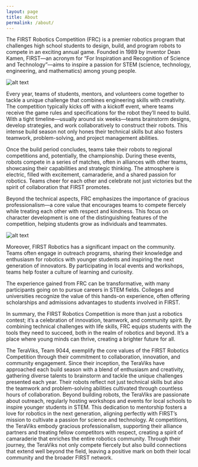 ```yaml
---
layout: page
title: About
permalink: /about/
---
```


The FIRST Robotics Competition (FRC) is a premier robotics program that challenges high school students to design, build, and program robots to compete in an exciting annual game. Founded in 1989 by inventor Dean Kamen, FIRST—an acronym for “For Inspiration and Recognition of Science and Technology”—aims to inspire a passion for STEM (science, technology, engineering, and mathematics) among young people.

![alt text](https://ralfvanveen.com/wp-content/uploads/2021/06/Placeholder-_-Glossary.svg "a placeholder")

Every year, teams of students, mentors, and volunteers come together to tackle a unique challenge that combines engineering skills with creativity. The competition typically kicks off with a kickoff event, where teams receive the game rules and specifications for the robot they’ll need to build. With a tight timeline—usually around six weeks—teams brainstorm designs, develop strategies, and work collaboratively to construct their robots. This intense build season not only hones their technical skills but also fosters teamwork, problem-solving, and project management abilities.

Once the build period concludes, teams take their robots to regional competitions and, potentially, the championship. During these events, robots compete in a series of matches, often in alliances with other teams, showcasing their capabilities and strategic thinking. The atmosphere is electric, filled with excitement, camaraderie, and a shared passion for robotics. Teams cheer for each other and celebrate not just victories but the spirit of collaboration that FIRST promotes.

Beyond the technical aspects, FRC emphasizes the importance of gracious professionalism—a core value that encourages teams to compete fiercely while treating each other with respect and kindness. This focus on character development is one of the distinguishing features of the competition, helping students grow as individuals and teammates.

![alt text](https://ralfvanveen.com/wp-content/uploads/2021/06/Placeholder-_-Glossary.svg "a placeholder")

Moreover, FIRST Robotics has a significant impact on the community. Teams often engage in outreach programs, sharing their knowledge and enthusiasm for robotics with younger students and inspiring the next generation of innovators. By participating in local events and workshops, teams help foster a culture of learning and curiosity.

The experience gained from FRC can be transformative, with many participants going on to pursue careers in STEM fields. Colleges and universities recognize the value of this hands-on experience, often offering scholarships and admissions advantages to students involved in FIRST. 

In summary, the FIRST Robotics Competition is more than just a robotics contest; it’s a celebration of innovation, teamwork, and community spirit. By combining technical challenges with life skills, FRC equips students with the tools they need to succeed, both in the realm of robotics and beyond. It’s a place where young minds can thrive, creating a brighter future for all.

The TeraViks, Team 9044, exemplify the core values of the FIRST Robotics Competition through their commitment to collaboration, innovation, and community engagement. Since their inception, the TeraViks have approached each build season with a blend of enthusiasm and creativity, gathering diverse talents to brainstorm and tackle the unique challenges presented each year. Their robots reflect not just technical skills but also the teamwork and problem-solving abilities cultivated through countless hours of collaboration. Beyond building robots, the TeraViks are passionate about outreach, regularly hosting workshops and events for local schools to inspire younger students in STEM. This dedication to mentorship fosters a love for robotics in the next generation, aligning perfectly with FIRST’s mission to cultivate a passion for science and technology. At competitions, the TeraViks embody gracious professionalism, supporting their alliance partners and treating fellow competitors with respect, creating a spirit of camaraderie that enriches the entire robotics community. Through their journey, the TeraViks not only compete fiercely but also build connections that extend well beyond the field, leaving a positive mark on both their local community and the broader FIRST network.
